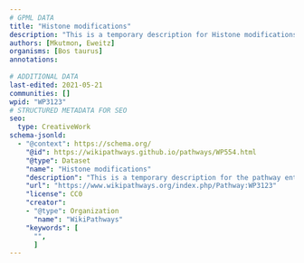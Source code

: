 ```yaml
---
# GPML DATA
title: "Histone modifications"
description: "This is a temporary description for Histone modifications"
authors: [Mkutmon, Eweitz]
organisms: [Bos taurus]
annotations:
  
# ADDITIONAL DATA
last-edited: 2021-05-21
communities: []
wpid: "WP3123"
# STRUCTURED METADATA FOR SEO
seo:
  type: CreativeWork
schema-jsonld:
  - "@context": https://schema.org/
    "@id": https://wikipathways.github.io/pathways/WP554.html
    "@type": Dataset
    "name": "Histone modifications"
    "description": "This is a temporary description for the pathway entitled: Histone modifications"
    "url": "https://www.wikipathways.org/index.php/Pathway:WP3123"
    "license": CC0
    "creator":
    - "@type": Organization
      "name": "WikiPathways"
    "keywords": [
      "",
      ]
---
```

